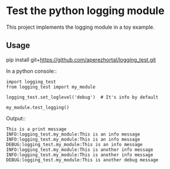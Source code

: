 # Test the python logging module

This project implements the logging module in a toy example.

## Usage

pip install git+https://github.com/aperezhortal/logging_test.git

In a python console::

    import logging_test
    from logging_test import my_module 
    
    logging_test.set_loglevel('debug')  # It's info by default
         
    my_module.test_logging()

Output::

    This is a print message
    INFO:logging_test.my_module:This is an info message
    INFO:logging_test.my_module:This is an info message
    DEBUG:logging_test.my_module:This is an info message
    INFO:logging_test.my_module:This is another info message
    INFO:logging_test.my_module:This is another info message
    DEBUG:logging_test.my_module:This is another debug message





